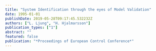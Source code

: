 ```yaml
---
title: "System Identification through the eyes of Model Validation"
date: 1995-01-01
publishDate: 2019-05-28T09:17:45.532232Z
authors: ["L. Ljung", "H. Hjalmarsson"]
publication_types: ["1"]
abstract: ""
featured: false
publication: "*Proceedings of European Control Conference*"
---
```



